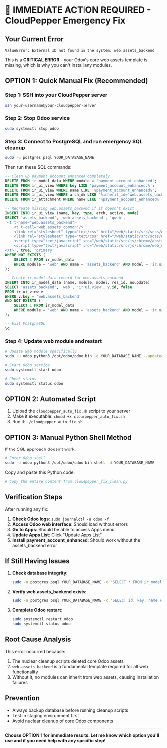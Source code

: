 # 🚨 IMMEDIATE ACTION REQUIRED - CloudPepper Emergency Fix

## Your Current Error
```
ValueError: External ID not found in the system: web.assets_backend
```

This is a **CRITICAL ERROR** - your Odoo's core web assets template is missing, which is why you can't install any modules.

## OPTION 1: Quick Manual Fix (Recommended)

### Step 1: SSH into your CloudPepper server
```bash
ssh your-username@your-cloudpepper-server
```

### Step 2: Stop Odoo service
```bash
sudo systemctl stop odoo
```

### Step 3: Connect to PostgreSQL and run emergency SQL cleanup
```bash
sudo -u postgres psql YOUR_DATABASE_NAME
```

Then run these SQL commands:
```sql
-- Clean up payment_account_enhanced completely
DELETE FROM ir_model_data WHERE module = 'payment_account_enhanced';
DELETE FROM ir_ui_view WHERE key LIKE 'payment_account_enhanced.%';
DELETE FROM ir_ui_view WHERE name LIKE '%payment_account_enhanced%';
DELETE FROM ir_ui_view WHERE arch_db LIKE '%inherit_id="web.assets_backend"%' AND key LIKE '%payment_account_enhanced%';
DELETE FROM ir_attachment WHERE name LIKE '%payment_account_enhanced%';

-- Recreate missing web.assets_backend if it doesn't exist
INSERT INTO ir_ui_view (name, key, type, arch, active, mode)
SELECT 'assets_backend', 'web.assets_backend', 'qweb', 
'<t t-name="web.assets_backend">
    <t t-call="web.assets_common"/>
    <link rel="stylesheet" type="text/css" href="/web/static/src/scss/webclient.scss"/>
    <link rel="stylesheet" type="text/css" href="/web/static/src/scss/webclient_layout.scss"/>
    <script type="text/javascript" src="/web/static/src/js/chrome/abstract_web_client.js"/>
    <script type="text/javascript" src="/web/static/src/js/chrome/web_client.js"/>
</t>', true, 'primary'
WHERE NOT EXISTS (
    SELECT 1 FROM ir_model_data 
    WHERE module = 'web' AND name = 'assets_backend' AND model = 'ir.ui.view'
);

-- Create ir.model.data record for web.assets_backend
INSERT INTO ir_model_data (name, module, model, res_id, noupdate)
SELECT 'assets_backend', 'web', 'ir.ui.view', v.id, false
FROM ir_ui_view v
WHERE v.key = 'web.assets_backend' 
AND NOT EXISTS (
    SELECT 1 FROM ir_model_data 
    WHERE module = 'web' AND name = 'assets_backend' AND model = 'ir.ui.view'
);

-- Exit PostgreSQL
\q
```

### Step 4: Update web module and restart
```bash
# Update web module specifically
sudo -u odoo python3 /opt/odoo/odoo-bin -d YOUR_DATABASE_NAME --update=web --stop-after-init

# Start Odoo service
sudo systemctl start odoo

# Check status
sudo systemctl status odoo
```

## OPTION 2: Automated Script

1. Upload the `cloudpepper_auto_fix.sh` script to your server
2. Make it executable: `chmod +x cloudpepper_auto_fix.sh`
3. Run it: `./cloudpepper_auto_fix.sh`

## OPTION 3: Manual Python Shell Method

If the SQL approach doesn't work:

```bash
# Enter Odoo shell
sudo -u odoo python3 /opt/odoo/odoo-bin shell -d YOUR_DATABASE_NAME
```

Copy and paste this Python code:
```python
# Copy the entire content from cloudpepper_fix_clean.py
```

## Verification Steps

After running any fix:

1. **Check Odoo logs**: `sudo journalctl -u odoo -f`
2. **Access Odoo web interface**: Should load without errors
3. **Go to Apps**: Should be able to access Apps menu
4. **Update Apps List**: Click "Update Apps List"
5. **Install payment_account_enhanced**: Should work without the assets_backend error

## If Still Having Issues

1. **Check database integrity**:
   ```bash
   sudo -u postgres psql YOUR_DATABASE_NAME -c "SELECT * FROM ir_model_data WHERE module = 'web' AND name = 'assets_backend';"
   ```

2. **Verify web.assets_backend exists**:
   ```bash
   sudo -u postgres psql YOUR_DATABASE_NAME -c "SELECT id, key, name FROM ir_ui_view WHERE key = 'web.assets_backend';"
   ```

3. **Complete Odoo restart**:
   ```bash
   sudo systemctl restart odoo
   sudo systemctl status odoo
   ```

## Root Cause Analysis

This error occurred because:
1. The nuclear cleanup scripts deleted core Odoo assets
2. `web.assets_backend` is a fundamental template required for all web functionality
3. Without it, no modules can inherit from web assets, causing installation failures

## Prevention

- Always backup database before running cleanup scripts
- Test in staging environment first
- Avoid nuclear cleanup of core Odoo components

---

**Choose OPTION 1 for immediate results. Let me know which option you'll use and if you need help with any specific step!**

